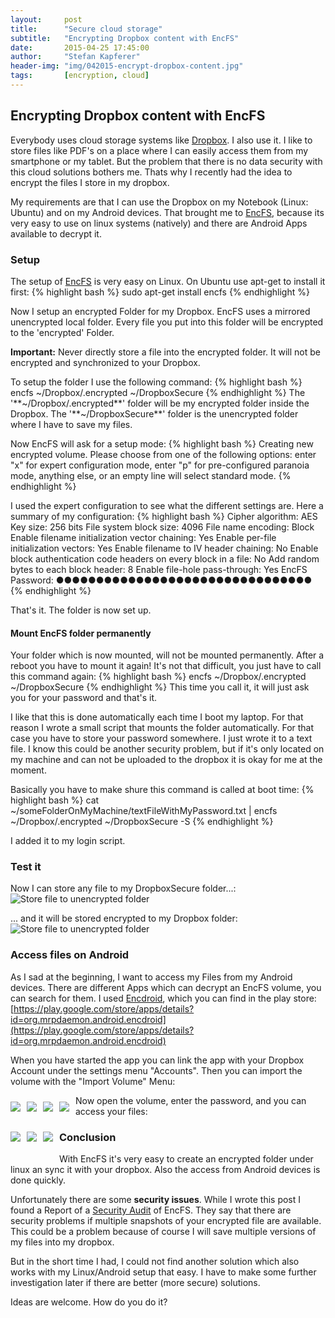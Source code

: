 ```yaml
---
layout:     post
title:      "Secure cloud storage"
subtitle:   "Encrypting Dropbox content with EncFS"
date:       2015-04-25 17:45:00
author:     "Stefan Kapferer"
header-img: "img/042015-encrypt-dropbox-content.jpg"
tags:       [encryption, cloud]
---
```


## Encrypting Dropbox content with EncFS
Everybody uses cloud storage systems like [Dropbox](http://www.dropbox.com). I also use it. I like to store files like PDF's on a place where I can easily access them from my smartphone or my tablet. But the problem that there is no data security with this cloud solutions bothers me. Thats why I recently had the idea to encrypt the files I store in my dropbox.

My requirements are that I can use the Dropbox on my Notebook (Linux: Ubuntu) and on my Android devices.
That brought me to [EncFS](https://vgough.github.io/encfs/), because its very easy to use on linux systems (natively) and there are Android Apps available to decrypt it.

### Setup
The setup of [EncFS](https://vgough.github.io/encfs/) is very easy on Linux.
On Ubuntu use apt-get to install it first:
{% highlight bash %}
sudo apt-get install encfs
{% endhighlight %}

Now I setup an encrypted Folder for my Dropbox. EncFS uses a mirrored unencrypted local folder. Every file you put into this folder will be encrypted to the 'encrypted' Folder. 

**Important:**
Never directly store a file into the encrypted folder. It will not be encrypted and synchronized to your Dropbox.

To setup the folder I use the following command:
{% highlight bash %}
encfs ~/Dropbox/.encrypted ~/DropboxSecure
{% endhighlight %} 
The '**~/Dropbox/.encrypted**' folder will be my encrypted folder inside the Dropbox.
The '**~/DropboxSecure**' folder is the unencrypted folder where I have to save my files.

Now EncFS will ask for a setup mode:
{% highlight bash %}
Creating new encrypted volume.
Please choose from one of the following options:
 enter "x" for expert configuration mode,
 enter "p" for pre-configured paranoia mode,
 anything else, or an empty line will select standard mode.
{% endhighlight %}

I used the expert configuration to see what the different settings are. Here a summary of my configuration:
{% highlight bash %}
Cipher algorithm:                                    AES
Key size:                                            256 bits
File system block size:                              4096
File name encoding:                                  Block
Enable filename initialization vector chaining:      Yes
Enable per-file initialization vectors:              Yes
Enable filename to IV header chaining:               No
Enable block authentication code headers
on every block in a file:                            No
Add random bytes to each block header:               8
Enable file-hole pass-through:                       Yes
EncFS Password:                                      ●●●●●●●●●●●●●●●●●●●●●●●●●●●●●●●●
{% endhighlight %}

That's it. The folder is now set up.

#### Mount EncFS folder permanently
Your folder which is now mounted, will not be mounted permanently. After a reboot you have to mount it again!
It's not that difficult, you just have to call this command again:
{% highlight bash %}
encfs ~/Dropbox/.encrypted ~/DropboxSecure
{% endhighlight %} 
This time you call it, it will just ask you for your password and that's it.

I like that this is done automatically each time I boot my laptop. For that reason I wrote a small script that mounts the folder automatically. For that case you have to store your password somewhere. I just wrote it to a text file. I know this could be another security problem, but if it's only located on my machine and can not be uploaded to the dropbox it is okay for me at the moment.

Basically you have to make shure this command is called at boot time:
{% highlight bash %}
cat ~/someFolderOnMyMachine/textFileWithMyPassword.txt | encfs ~/Dropbox/.encrypted ~/DropboxSecure -S
{% endhighlight %} 

I added it to my login script.


### Test it
Now I can store any file to my DropboxSecure folder...:
![Store file to unencrypted folder](/media/042015-Encrypting-Dropbox-Content-Shot1.png)

... and it will be stored encrypted to my Dropbox folder:
![Store file to unencrypted folder](/media/042015-Encrypting-Dropbox-Content-Shot2.png)

### Access files on Android
As I sad at the beginning, I want to access my Files from my Android devices.
There are different Apps which can decrypt an EncFS volume, you can search for them.
I used [Encdroid](https://play.google.com/store/apps/details?id=org.mrpdaemon.android.encdroid), which you can find in the play store: [https://play.google.com/store/apps/details?id=org.mrpdaemon.android.encdroid](https://play.google.com/store/apps/details?id=org.mrpdaemon.android.encdroid)

When you have started the app you can link the app with your Dropbox Account under the settings menu "Accounts".
Then you can import the volume with the "Import Volume" Menu:
<div markdown style="float:left;padding-bottom:20px;">
	<img src="/media/042015-Encrypting-Dropbox-Content-AndroidShot1.png" style="float:left; padding:10px 10px 0px 0px;" />
	<img src="/media/042015-Encrypting-Dropbox-Content-AndroidShot2.png" style="float:left; padding:10px 10px 0px 0px;" />
	<img src="/media/042015-Encrypting-Dropbox-Content-AndroidShot3.png" style="float:left; padding:10px 10px 0px 0px;" />
	<img src="/media/042015-Encrypting-Dropbox-Content-AndroidShot4.png" style="float:left; padding:10px 10px 0px 0px;" />
</div>

Now open the volume, enter the password, and you can access your files:
<div markdown style="float:left;padding-bottom:20px;">
	<img src="/media/042015-Encrypting-Dropbox-Content-AndroidShot5.png" style="float:left; padding:10px 10px 0px 0px;" />
	<img src="/media/042015-Encrypting-Dropbox-Content-AndroidShot6.png" style="float:left; padding:10px 10px 0px 0px;" />
	<img src="/media/042015-Encrypting-Dropbox-Content-AndroidShot7.png" style="float:left; padding:10px 10px 0px 0px;" />
</div>

### Conclusion
With EncFS it's very easy to create an encrypted folder under linux an sync it with your dropbox. Also the access from Android devices is done quickly.

Unfortunately there are some **security issues**. While I wrote this post I found a Report of a [Security Audit](https://defuse.ca/audits/encfs.htm) of EncFS.
They say that there are security problems if multiple snapshots of your encrypted file are available. This could be a problem because of course I will save multiple versions of my files into my dropbox.

But in the short time I had, I could not find another solution which also works with my Linux/Android setup that easy.
I have to make some further investigation later if there are better (more secure) solutions.

Ideas are welcome. How do you do it?



